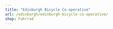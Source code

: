 ```yaml
---
title: "Edinburgh Bicycle Co-operative"
url: /edinburgh/edinburgh-bicycle-co-operative/
shop: Fahrrad
---
```

